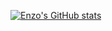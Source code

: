 [![Enzo's GitHub stats](https://github-readme-stats.vercel.app/api?username=enzodjabali&show_icons=true&theme=dark)](https://github.com/anuraghazra/github-readme-stats)
